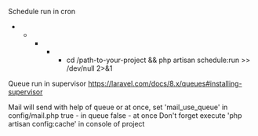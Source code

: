 
Schedule run in cron
* * * * * cd /path-to-your-project && php artisan schedule:run >> /dev/null 2>&1


Queue run in supervisor
https://laravel.com/docs/8.x/queues#installing-supervisor


Mail will send with help of queue or at once, set 'mail_use_queue' in config/mail.php 
    true - in queue
    false - at once
Don't forget execute 'php artisan config:cache' in console of project


